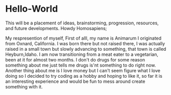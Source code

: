 # Hello-World
This will be a placement of ideas, brainstorming, progression, resources, and future developments.
Howdy Homosapiens;

My respresention of myself, First of alll, my name is Animarum I originated from Oxnard, California.
I was born there but not raised there, I was actually raised in a small town but slowly advancing to something, that town is called Heyburn,Idaho.
I am now transitioning from a meat eater to a vegetarian, been at it for almost two months.
I don't do drugs for some reason something about me just tells me drugs is'nt something to do right now.
Another thing about me is I love money but I can't seem figure what I love doing so I decided to try coding as a hobby and hoping to like it, so far it is an interesting experience and would be fun to mess around create something with it.

